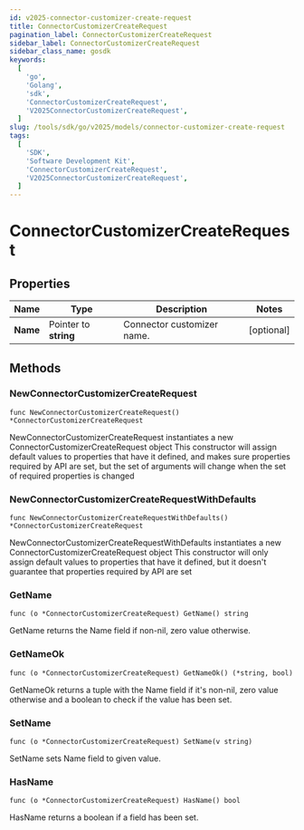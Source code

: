 ```yaml
---
id: v2025-connector-customizer-create-request
title: ConnectorCustomizerCreateRequest
pagination_label: ConnectorCustomizerCreateRequest
sidebar_label: ConnectorCustomizerCreateRequest
sidebar_class_name: gosdk
keywords:
  [
    'go',
    'Golang',
    'sdk',
    'ConnectorCustomizerCreateRequest',
    'V2025ConnectorCustomizerCreateRequest',
  ]
slug: /tools/sdk/go/v2025/models/connector-customizer-create-request
tags:
  [
    'SDK',
    'Software Development Kit',
    'ConnectorCustomizerCreateRequest',
    'V2025ConnectorCustomizerCreateRequest',
  ]
---
```


# ConnectorCustomizerCreateRequest

## Properties

| Name     | Type                  | Description                | Notes      |
| -------- | --------------------- | -------------------------- | ---------- |
| **Name** | Pointer to **string** | Connector customizer name. | [optional] |

## Methods

### NewConnectorCustomizerCreateRequest

`func NewConnectorCustomizerCreateRequest() *ConnectorCustomizerCreateRequest`

NewConnectorCustomizerCreateRequest instantiates a new ConnectorCustomizerCreateRequest object This constructor will assign default values to properties that have it defined, and makes sure properties required by API are set, but the set of arguments will change when the set of required properties is changed

### NewConnectorCustomizerCreateRequestWithDefaults

`func NewConnectorCustomizerCreateRequestWithDefaults() *ConnectorCustomizerCreateRequest`

NewConnectorCustomizerCreateRequestWithDefaults instantiates a new ConnectorCustomizerCreateRequest object This constructor will only assign default values to properties that have it defined, but it doesn't guarantee that properties required by API are set

### GetName

`func (o *ConnectorCustomizerCreateRequest) GetName() string`

GetName returns the Name field if non-nil, zero value otherwise.

### GetNameOk

`func (o *ConnectorCustomizerCreateRequest) GetNameOk() (*string, bool)`

GetNameOk returns a tuple with the Name field if it's non-nil, zero value otherwise and a boolean to check if the value has been set.

### SetName

`func (o *ConnectorCustomizerCreateRequest) SetName(v string)`

SetName sets Name field to given value.

### HasName

`func (o *ConnectorCustomizerCreateRequest) HasName() bool`

HasName returns a boolean if a field has been set.
